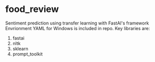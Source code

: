 # food_review
Sentiment prediction using transfer learning with FastAI's framework
Envrionment YAML for Windows is included in repo.
Key libraries are:
1. fastai
2. nltk
3. sklearn
4. prompt_toolkit
